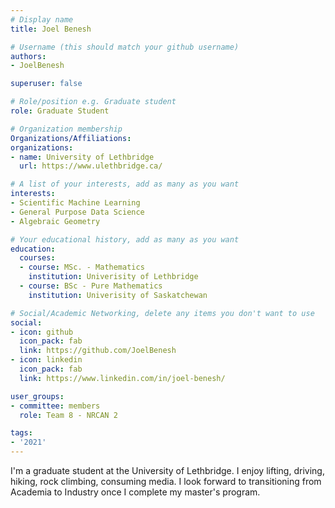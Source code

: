```yaml
---
# Display name
title: Joel Benesh

# Username (this should match your github username)
authors:
- JoelBenesh

superuser: false

# Role/position e.g. Graduate student
role: Graduate Student

# Organization membership
Organizations/Affiliations:
organizations:
- name: University of Lethbridge
  url: https://www.ulethbridge.ca/

# A list of your interests, add as many as you want
interests:
- Scientific Machine Learning
- General Purpose Data Science
- Algebraic Geometry

# Your educational history, add as many as you want
education:
  courses:
  - course: MSc. - Mathematics
    institution: Univerisity of Lethbridge
  - course: BSc - Pure Mathematics
    institution: Univerisity of Saskatchewan

# Social/Academic Networking, delete any items you don't want to use
social:
- icon: github
  icon_pack: fab
  link: https://github.com/JoelBenesh
- icon: linkedin
  icon_pack: fab
  link: https://www.linkedin.com/in/joel-benesh/

user_groups:
- committee: members
  role: Team 8 - NRCAN 2

tags:
- '2021'
---
```

I'm a graduate student at the University of Lethbridge. 
I enjoy  lifting, driving, hiking, rock climbing, consuming media. 
I look forward to transitioning from Academia to Industry once I complete my master's program.
